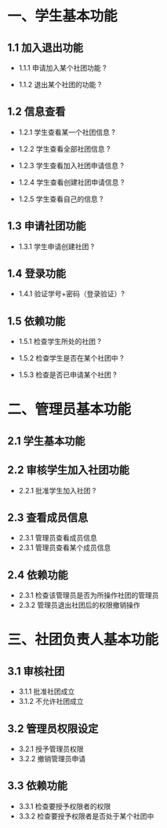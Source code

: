 # 一、学生基本功能

## 1.1 加入退出功能

* 1.1.1 申请加入某个社团功能 ?

* 1.1.2 退出某个社团的功能 ?
  
## 1.2 信息查看

* 1.2.1 学生查看某一个社团信息 ?

* 1.2.2 学生查看全部社团信息 ?

* 1.2.3 学生查看加入社团申请信息 ?

* 1.2.4 学生查看创建社团申请信息 ?

* 1.2.5 学生查看自己的信息 ?

## 1.3 申请社团功能  

* 1.3.1 学生申请创建社团 ?

## 1.4 登录功能

* 1.4.1 验证学号+密码（登录验证）?

## 1.5 依赖功能  

* 1.5.1 检查学生所处的社团  ?

* 1.5.2 检查学生是否在某个社团中 ?

* 1.5.3 检查是否已申请某个社团  ?

# 二、管理员基本功能  

## 2.1 学生基本功能  

## 2.2 审核学生加入社团功能  

* 2.2.1 批准学生加入社团 ?

## 2.3 查看成员信息  

* 2.3.1 管理员查看成员信息  
* 2.3.1 管理员查看某个成员信息  

## 2.4 依赖功能  

* 2.3.1 检查该管理员是否为所操作社团的管理员  
* 2.3.2 管理员退出社团后的权限撤销操作  

# 三、社团负责人基本功能  

## 3.1 审核社团  

* 3.1.1 批准社团成立  
* 3.1.2 不允许社团成立  

## 3.2 管理员权限设定  

* 3.2.1 授予管理员权限  
* 3.2.2 撤销管理员申请  

## 3.3 依赖功能  

* 3.3.1 检查要授予权限者的权限  
* 3.3.2 检查要授予权限者是否处于某个社团中  

